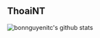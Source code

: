 ## ThoaiNT

![bonnguyenitc's github stats](https://github-readme-stats.vercel.app/api?username=bonnguyenitc&count_private=true&show_icons=true&theme=radical)

<!-- - 👋 Hi, I’m @bonnguyenitc
- 👀 I’m interested in ...
- 🌱 I’m currently learning ...
- 💞️ I’m looking to collaborate on ...
- 📫 How to reach me ... -->

<!---
bonnguyenitc/bonnguyenitc is a ✨ special ✨ repository because its `README.md` (this file) appears on your GitHub profile.
You can click the Preview link to take a look at your changes.
--->

